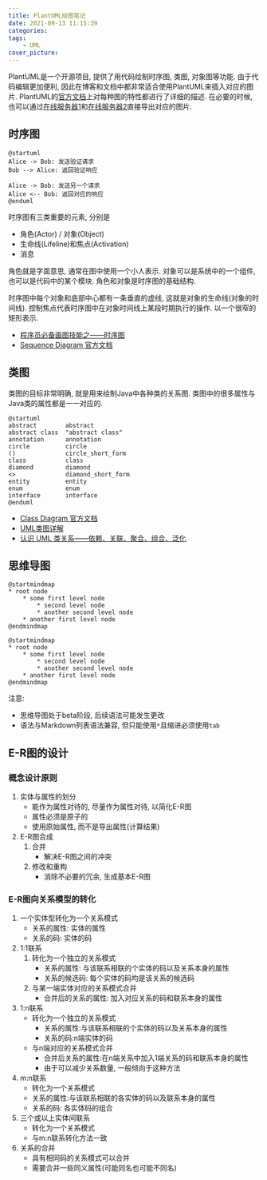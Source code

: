 ```yaml
---
title: PlantUML绘图笔记
date: 2021-09-13 11:15:39
categories:
tags:
	- UML
cover_picture:
---
```

<!-- <script type="text/javascript" src="https://cdnjs.cloudflare.com/ajax/libs/mathjax/2.7.4/MathJax.js?config=default"></script> -->


PlantUML是一个开源项目, 提供了用代码绘制时序图, 类图, 对象图等功能. 由于代码编辑更加便利, 因此在博客和文档中都非常适合使用PlantUML来插入对应的图片. PlantUML的[官方文档](https://plantuml.com/zh/)上对每种图的特性都进行了详细的描述. 在必要的时候, 也可以通过[在线服务器1](http://www.plantuml.com/plantuml/uml/SyfFKj2rKt3CoKnELR1Io4ZDoSa70000)和[在线服务器2](https://www.planttext.com/)直接导出对应的图片.

时序图
--------------

```plantuml
@startuml
Alice -> Bob: 发送验证请求
Bob --> Alice: 返回验证响应

Alice -> Bob: 发送另一个请求
Alice <-- Bob: 返回对应的响应
@enduml
```

时序图有三类重要的元素, 分别是

- 角色(Actor) / 对象(Object)
- 生命线(Lifeline)和焦点(Activation)
- 消息

角色就是字面意思, 通常在图中使用一个小人表示. 对象可以是系统中的一个组件, 也可以是代码中的某个模块. 角色和对象是时序图的基础结构.

时序图中每个对象和底部中心都有一条垂直的虚线, 这就是对象的生命线(对象的时间线). 控制焦点代表时序图中在对象时间线上某段时期执行的操作. 以一个很窄的矩形表示. 


- [程序员必备画图技能之——时序图](https://www.cnblogs.com/54chensongxia/p/13236965.html)
- [Sequence Diagram 官方文档](https://plantuml.com/en/sequence-diagram)



类图
----------

类图的目标非常明确, 就是用来绘制Java中各种类的关系图. 类图中的很多属性与Java类的属性都是一一对应的.

```plantuml
@startuml
abstract        abstract
abstract class  "abstract class"
annotation      annotation
circle          circle
()              circle_short_form
class           class
diamond         diamond
<>              diamond_short_form
entity          entity
enum            enum
interface       interface
@enduml
```

- [Class Diagram 官方文档](https://plantuml.com/en/class-diagram)
- [UML类图详解](https://www.jianshu.com/p/38489621d218)
- [认识 UML 类关系——依赖、关联、聚合、组合、泛化](https://blog.csdn.net/K346K346/article/details/59582926)


思维导图
----------------

```
@startmindmap
* root node
	* some first level node
		* second level node
		* another second level node
	* another first level node
@endmindmap
```

```plantuml
@startmindmap
* root node
	* some first level node
		* second level node
		* another second level node
	* another first level node
@endmindmap
```

注意:
- 思维导图处于beta阶段, 后续语法可能发生更改
- 语法与Markdown列表语法兼容, 但只能使用`*`且缩进必须使用`tab`



E-R图的设计
-----------------------


### 概念设计原则
1. 实体与属性的划分
	- 能作为属性对待的, 尽量作为属性对待, 以简化E-R图
	- 属性必须是原子的
	- 使用原始属性, 而不是导出属性(计算结果)
2. E-R图合成
	1. 合并
		- 解决E-R图之间的冲突
	2. 修改和重构
		- 消除不必要的冗余, 生成基本E-R图

### E-R图向关系模型的转化
1. 一个实体型转化为一个关系模式
	- 关系的属性: 实体的属性
	- 关系的码: 实体的码
2. 1:1联系
	1. 转化为一个独立的关系模式
		- 关系的属性: 与该联系相联的个实体的码以及关系本身的属性
		- 关系的候选码: 每个实体的码均是该关系的候选码
	2. 与某一端实体对应的关系模式合并
		- 合并后的关系的属性: 加入对应关系的码和联系本身的属性
3. 1:n联系
	- 转化为一个独立的关系模式
		- 关系的属性:与该联系相联的个实体的码以及关系本身的属性
		- 关系的码:n端实体的码
	- 与n端对应的关系模式合并
		- 合并后关系的属性:在n端关系中加入1端关系的码和联系本身的属性
		- 由于可以减少关系数量, 一般倾向于这种方法
4. m:n联系
	- 转化为一个关系模式
	- 关系的属性:与该联系相联的各实体的码以及联系本身的属性
	- 关系的码: 各实体码的组合
5. 三个或以上实体间联系
	- 转化为一个关系模式
	- 与m:n联系转化方法一致
6. 关系的合并
	- 具有相同码的关系模式可以合并
	- 需要合并一些同义属性(可能同名也可能不同名) 